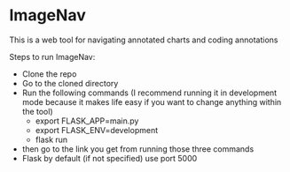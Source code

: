 # ImageNav
This is a web tool for navigating annotated charts and coding annotations

Steps to run ImageNav:

- Clone the repo
- Go to the cloned directory
- Run the following commands (I recommend running it in development mode because it makes life easy if you want to change anything within the tool)
  - export FLASK_APP=main.py
  - export FLASK_ENV=development
  - flask run
- then go to the link you get from running those three commands
- Flask by default (if not specified) use port 5000

